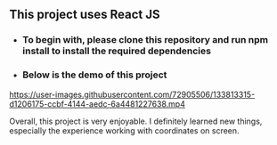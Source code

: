 ## This project uses React JS
- ### To begin with, please clone this repository and run npm install to install the required dependencies

- ### Below is the demo of this project
https://user-images.githubusercontent.com/72905506/133813315-d1206175-ccbf-4144-aedc-6a4481227638.mp4

Overall, this project is very enjoyable. I definitely learned new things, especially the experience working with coordinates on screen.
